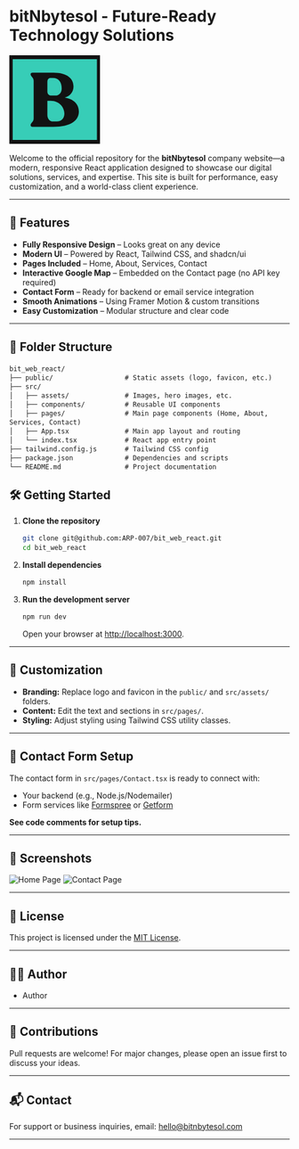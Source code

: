 # bitNbytesol - Future-Ready Technology Solutions

![bitNbytesol Logo](src/assets/bitnbytesol-logo.png)

Welcome to the official repository for the **bitNbytesol** company website—a modern, responsive React application designed to showcase our digital solutions, services, and expertise. This site is built for performance, easy customization, and a world-class client experience.

---

## 🚀 Features

- **Fully Responsive Design** – Looks great on any device
- **Modern UI** – Powered by React, Tailwind CSS, and shadcn/ui
- **Pages Included** – Home, About, Services, Contact
- **Interactive Google Map** – Embedded on the Contact page (no API key required)
- **Contact Form** – Ready for backend or email service integration
- **Smooth Animations** – Using Framer Motion & custom transitions
- **Easy Customization** – Modular structure and clear code

---

## 📂 Folder Structure


```plaintext
bit_web_react/
├── public/                  # Static assets (logo, favicon, etc.)
├── src/
│   ├── assets/              # Images, hero images, etc.
│   ├── components/          # Reusable UI components
│   ├── pages/               # Main page components (Home, About, Services, Contact)
│   ├── App.tsx              # Main app layout and routing
│   └── index.tsx            # React app entry point
├── tailwind.config.js       # Tailwind CSS config
├── package.json             # Dependencies and scripts
└── README.md                # Project documentation

```

## 🛠️ Getting Started

1. **Clone the repository**
    ```bash
    git clone git@github.com:ARP-007/bit_web_react.git
    cd bit_web_react
    ```

2. **Install dependencies**
    ```bash
    npm install
    ```

3. **Run the development server**
    ```bash
    npm run dev
    ```
    Open your browser at [http://localhost:3000](http://localhost:3000).

---

## 📝 Customization

- **Branding:** Replace logo and favicon in the `public/` and `src/assets/` folders.
- **Content:** Edit the text and sections in `src/pages/`.
- **Styling:** Adjust styling using Tailwind CSS utility classes.

---

## 📧 Contact Form Setup

The contact form in `src/pages/Contact.tsx` is ready to connect with:
- Your backend (e.g., Node.js/Nodemailer)
- Form services like [Formspree](https://formspree.io/) or [Getform](https://getform.io/)

**See code comments for setup tips.**

---

## 📸 Screenshots

<!-- Add screenshots to a /screenshots folder and reference them here -->
![Home Page](screenshots/homepage.png)
![Contact Page](screenshots/contact.png)

---

## 📝 License

This project is licensed under the [MIT License](LICENSE).

---

## 👨‍💻 Author

- Author

---

## 🤝 Contributions

Pull requests are welcome! For major changes, please open an issue first to discuss your ideas.

---

## 📬 Contact

For support or business inquiries, email: [hello@bitnbytesol.com](mailto:hello@bitnbytesol.com)

---
